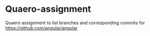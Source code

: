 # Quaero-assignment
Quaero assignment to list branches and corresponding commits for https://github.com/angular/angular
